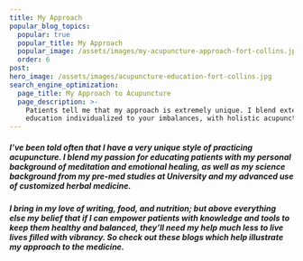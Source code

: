 ```yaml
---
title: My Approach
popular_blog_topics:
  popular: true
  popular_title: My Approach
  popular_image: /assets/images/my-acupuncture-approach-fort-collins.jpg
  order: 6
post:
hero_image: /assets/images/acupuncture-education-fort-collins.jpg
search_engine_optimization:
  page_title: My Approach to Acupuncture
  page_description: >-
    Patients tell me that my approach is extremely unique. I blend extensive
    education individualized to your imbalances, with holistic acupuncture.
---
```


##### I’ve been told often that I have a very unique style of practicing acupuncture. I blend my passion for educating patients with my personal background of meditation and emotional healing, as well as my science background from my pre-med studies at University and my advanced use of customized herbal medicine.

##### I bring in my love of writing, food, and nutrition; but above everything else my belief that if I can empower patients with knowledge and tools to keep them healthy and balanced, they’ll need my help much less to live lives filled with vibrancy. So check out these blogs which help illustrate my approach to the medicine.